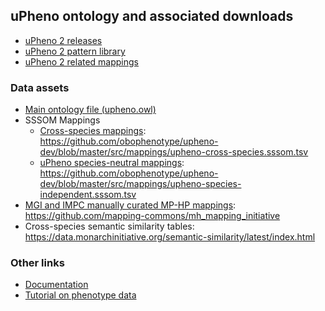 ## uPheno ontology and associated downloads

- [uPheno 2 releases](https://github.com/obophenotype/upheno-dev/releases)
- [uPheno 2 pattern library](https://github.com/obophenotype/upheno/tree/master/src/patterns/dosdp-patterns)
- [uPheno 2 related mappings](https://data.monarchinitiative.org/mappings/latest/index.html)

### Data assets

- [Main ontology file (upheno.owl)](https://github.com/obophenotype/upheno-dev/releases/latest/download/upheno.owl)
- SSSOM Mappings
  - [Cross-species mappings](https://github.com/obophenotype/upheno-dev/blob/master/src/mappings/upheno-cross-species.sssom.tsv): https://github.com/obophenotype/upheno-dev/blob/master/src/mappings/upheno-cross-species.sssom.tsv
  - [uPheno species-neutral mappings](https://github.com/obophenotype/upheno-dev/blob/master/src/mappings/upheno-species-independent.sssom.tsv): https://github.com/obophenotype/upheno-dev/blob/master/src/mappings/upheno-species-independent.sssom.tsv
- [MGI and IMPC manually curated MP-HP mappings](https://github.com/mapping-commons/mh_mapping_initiative): https://github.com/mapping-commons/mh_mapping_initiative
- Cross-species semantic similarity tables: https://data.monarchinitiative.org/semantic-similarity/latest/index.html


### Other links

- [Documentation](https://obophenotype.github.io/upheno/)
- [Tutorial on phenotype data](https://oboacademy.github.io/obook/lesson/phenotype-data/)
